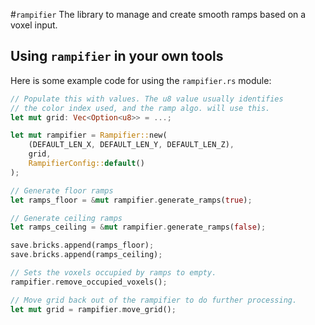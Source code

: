 #`rampifier`
The library to manage and create smooth ramps based on a voxel input.

## Using `rampifier` in your own tools
Here is some example code for using the `rampifier.rs` module:

```rust
// Populate this with values. The u8 value usually identifies
// the color index used, and the ramp algo. will use this.
let mut grid: Vec<Option<u8>> = ...;

let mut rampifier = Rampifier::new(
    (DEFAULT_LEN_X, DEFAULT_LEN_Y, DEFAULT_LEN_Z),
    grid,
    RampifierConfig::default()
);

// Generate floor ramps
let ramps_floor = &mut rampifier.generate_ramps(true);

// Generate ceiling ramps
let ramps_ceiling = &mut rampifier.generate_ramps(false);

save.bricks.append(ramps_floor);
save.bricks.append(ramps_ceiling);

// Sets the voxels occupied by ramps to empty.
rampifier.remove_occupied_voxels();

// Move grid back out of the rampifier to do further processing.
let mut grid = rampifier.move_grid();
```
